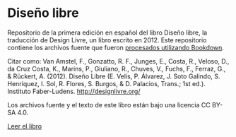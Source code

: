 # Diseño libre

Repositorio de la primera edición en español del libro Diseño libre, la traducción de Design Livre, un libro escrito en 2012. Este repositorio contiene los archivos fuente que fueron [procesados utilizando Bookdown](https://bookdown.org/home/).

Citar como: Van Amstel, F., Gonzatto, R. F., Junges, E., Costa, R., Veloso, D., da Cruz Costa, K., Marins, P., Giuliano, R., Chuves, V., Fuchs, F., Ferraz, G., & Rückert, A. (2012). Diseño Libre (E. Velis, P. Álvarez, J. Soto Galindo, S. Henríquez, I. Sol, R. Flores, S. Burgos, & D. Palacios, Trans.; 1st ed.). Instituto Faber-Ludens. http://designlivre.org/

Los archivos fuente y el texto de este libro están bajo una licencia CC BY-SA 4.0.

[Leer el libro](https://dubsnipe.github.io/disenolibre/)
